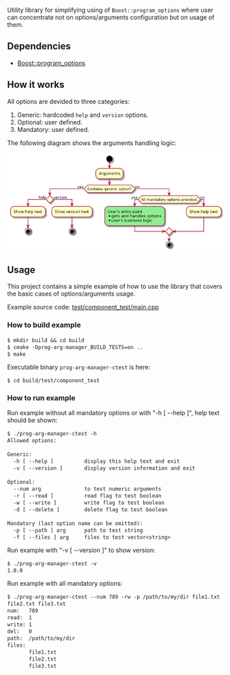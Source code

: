 Utility library for simplifying using of `Boost::program_options` where user can concentrate not on options/arguments configuration but on usage of them.

## Dependencies
* [Boost::program_options](https://github.com/boostorg/program_options)

## How it works

All options are devided to three categories:
1. Generic: hardcoded `help` and `version` options.
2. Optional: user defined.
3. Mandatory: user defined.

The following diagram shows the arguments handling logic:

![](doc/diagram/ArgsHandling-ActivityDiagram.png)

## Usage

This project contains a simple example of how to use the library that covers the basic cases of options/arguments usage.

Example source code: [test/component_test/main.cpp](test/component_test/main.cpp)

### How to build example

```
$ mkdir build && cd build
$ cmake -Dprog-arg-manager_BUILD_TESTS=on ..
$ make
```

Executable binary `prog-arg-manager-ctest` is here:
```
$ cd build/test/component_test
```

### How to run example

Run example without all mandatory options or with "-h [ --help ]", help text should be shown:
```
$ ./prog-arg-manager-ctest -h
Allowed options:

Generic:
  -h [ --help ]          display this help text and exit
  -v [ --version ]       display version information and exit

Optional:
  --num arg              to test numeric arguments
  -r [ --read ]          read flag to test boolean
  -w [ --write ]         write flag to test boolean
  -d [ --delete ]        delete flag to test boolean

Mandatory (last option name can be omitted):
  -p [ --path ] arg      path to test string
  -f [ --files ] arg     files to test vector<string>
```

Run example with "-v [ --version ]" to show version:
```
$ ./prog-arg-manager-ctest -v
1.0.0
```

Run example with all mandatory options:
```
$ ./prog-arg-manager-ctest --num 789 -rw -p /path/to/my/dir file1.txt file2.txt file3.txt
num:   789
read:  1
write: 1
del:   0
path:  /path/to/my/dir
files: 
       file1.txt
       file2.txt
       file3.txt
```
